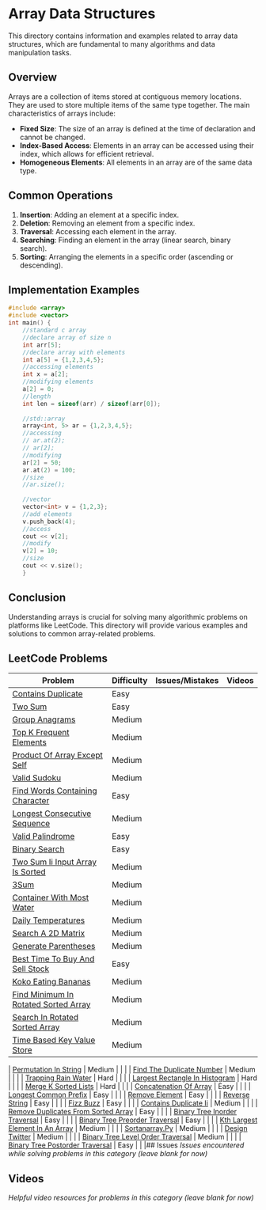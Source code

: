 # Array Data Structures

This directory contains information and examples related to array data structures, which are fundamental to many algorithms and data manipulation tasks.

## Overview

Arrays are a collection of items stored at contiguous memory locations. They are used to store multiple items of the same type together. The main characteristics of arrays include:

- **Fixed Size**: The size of an array is defined at the time of declaration and cannot be changed.
- **Index-Based Access**: Elements in an array can be accessed using their index, which allows for efficient retrieval.
- **Homogeneous Elements**: All elements in an array are of the same data type.

## Common Operations

1. **Insertion**: Adding an element at a specific index.
2. **Deletion**: Removing an element from a specific index.
3. **Traversal**: Accessing each element in the array.
4. **Searching**: Finding an element in the array (linear search, binary search).
5. **Sorting**: Arranging the elements in a specific order (ascending or descending).

## Implementation Examples

```cpp
#include <array> 
#include <vector>
int main() {
    //standard c array
    //declare array of size n
    int arr[5];
    //declare array with elements
    int a[5] = {1,2,3,4,5};
    //accessing elements
    int x = a[2]; 
    //modifying elements
    a[2] = 0;
    //length 
    int len = sizeof(arr) / sizeof(arr[0]);
    
    //std::array
    array<int, 5> ar = {1,2,3,4,5};
    //accessing
    // ar.at(2);
    // ar[2];
    //modifying
    ar[2] = 50;
    ar.at(2) = 100;
    //size 
    //ar.size();
    
    //vector
    vector<int> v = {1,2,3};
    //add elements
    v.push_back(4);
    //access 
    cout << v[2];
    //modify
    v[2] = 10;
    //size
    cout << v.size();
    }
```
## Conclusion

Understanding arrays is crucial for solving many algorithmic problems on platforms like LeetCode. This directory will provide various examples and solutions to common array-related problems.

## LeetCode Problems

| Problem | Difficulty | Issues/Mistakes | Videos |
|---------|------------|-----------------|--------|
| [Contains Duplicate](https://leetcode.com/problems/contains-duplicate/description/) | Easy | | |
| [Two Sum](https://leetcode.com/problems/two-sum/) | Easy | | |
| [Group Anagrams](https://leetcode.com/problems/group-anagrams/) | Medium | | |
| [Top K Frequent Elements](https://leetcode.com/problems/top-k-frequent-elements/description/) | Medium | | |
| [Product Of Array Except Self](https://leetcode.com/problems/product-of-array-except-self/) | Medium | | |
| [Valid Sudoku](https://leetcode.com/problems/valid-sudoku/) | Medium | | |
| [Find Words Containing Character](https://leetcode.com/problems/find-words-containing-character/description/?envType=daily-question) | Easy | | |
| [Longest Consecutive Sequence](https://leetcode.com/problems/longest-consecutive-sequence/) | Medium | | |
| [Valid Palindrome](https://leetcode.com/problems/valid-palindrome/) | Easy | | |
| [Binary Search](https://leetcode.com/problems/binary-search/) | Easy | | |
| [Two Sum Ii Input Array Is Sorted](https://leetcode.com/problems/two-sum-ii-input-array-is-sorted/description/) | Medium | | |
| [3Sum](https://leetcode.com/problems/3sum/description/) | Medium | | |
| [Container With Most Water](https://leetcode.com/problems/container-with-most-water/description/) | Medium | | |
| [Daily Temperatures](https://leetcode.com/problems/daily-temperatures/description/) | Medium | | |
| [Search A 2D Matrix](https://leetcode.com/problems/search-a-2d-matrix/description/) | Medium | | |
| [Generate Parentheses](https://leetcode.com/problems/generate-parentheses/description/) | Medium | | |
| [Best Time To Buy And Sell Stock](https://leetcode.com/problems/best-time-to-buy-and-sell-stock/) | Easy | | |
| [Koko Eating Bananas](https://leetcode.com/problems/koko-eating-bananas/description/) | Medium | | |
| [Find Minimum In Rotated Sorted Array](https://leetcode.com/problems/find-minimum-in-rotated-sorted-array/description/) | Medium | | |
| [Search In Rotated Sorted Array](https://leetcode.com/problems/search-in-rotated-sorted-array/) | Medium | | |
| [Time Based Key Value Store](https://leetcode.com/problems/time-based-key-value-store/description/) | Medium | | |


| [Permutation In String](https://leetcode.com/problems/permutation-in-string/description/) | Medium | | |
| [Find The Duplicate Number](https://leetcode.com/problems/find-the-duplicate-number/) | Medium | | |
| [Trapping Rain Water](https://leetcode.com/problems/trapping-rain-water/description/) | Hard | | |
| [Largest Rectangle In Histogram](https://leetcode.com/problems/largest-rectangle-in-histogram/description/) | Hard | | |
| [Merge K Sorted Lists](https://leetcode.com/problems/merge-k-sorted-lists/) | Hard | | |
| [Concatenation Of Array](https://leetcode.com/problems/concatenation-of-array/description/) | Easy | | |
| [Longest Common Prefix](https://leetcode.com/problems/longest-common-prefix/description/) | Easy | | |
| [Remove Element](https://leetcode.com/problems/remove-element/) | Easy | | |
| [Reverse String](https://leetcode.com/problems/reverse-string/description/) | Easy | | |
| [Fizz Buzz](https://leetcode.com/problems/fizz-buzz/description/) | Easy | | |
| [Contains Duplicate Ii](https://leetcode.com/problems/contains-duplicate-ii/) | Medium | | |
| [Remove Duplicates From Sorted Array](https://leetcode.com/problems/remove-duplicates-from-sorted-array/description/) | Easy | | |
| [Binary Tree Inorder Traversal](https://leetcode.com/problems/binary-tree-inorder-traversal/description/) | Easy | | |
| [Binary Tree Preorder Traversal](https://leetcode.com/problems/binary-tree-preorder-traversal/description/) | Easy | | |
| [Kth Largest Element In An Array](https://leetcode.com/problems/kth-largest-element-in-an-array/description/) | Medium | | |
| [Sortanarray.Py](https://neetcode.io/solutions/sort-an-array) | Medium | | |
| [Design Twitter](https://leetcode.com/problems/design-twitter/description/) | Medium | | |
| [Binary Tree Level Order Traversal](https://leetcode.com/problems/binary-tree-level-order-traversal/description/) | Medium | | |
| [Binary Tree Postorder Traversal](https://leetcode.com/problems/binary-tree-postorder-traversal/description/) | Easy | | |## Issues
*Issues encountered while solving problems in this category (leave blank for now)*

## Videos  
*Helpful video resources for problems in this category (leave blank for now)*